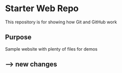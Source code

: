# Starter Web Repo

This repository is for showing how Git and GitHub work

## Purpose

Sample website with plenty of files for demos

## --> new changes